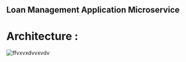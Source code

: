 
##  Loan Management Application Microservice

# Architecture :

![ffvxvxdvvxvdv](https://github.com/zaineb125/MicroservicesARchitecture/assets/79011129/1fd8bf2e-16a4-46c2-a2ee-5d76f0b9a25b)

